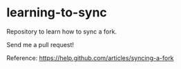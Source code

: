 learning-to-sync
================

Repository to learn how to sync a fork.

Send me a pull request!

Reference:
https://help.github.com/articles/syncing-a-fork
